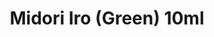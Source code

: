 ---
layout: product
title: "Midori Iro (Green) 10ml"
price: "330" 
desc: "Acrylic Laquer 10mL"
img_path: "/assets/img/RC331.jpg"
brand: "AK "
available: true
special_offer: false
new: false
soon: false
cat: "020000"
subcat: "020200"
subsubcat: "020201"
sifra: "RC331"
popular: false
---